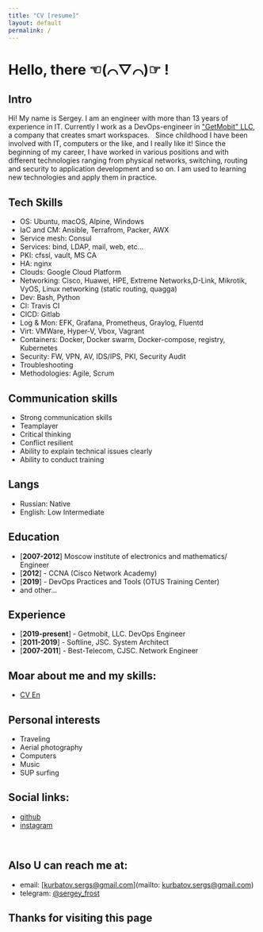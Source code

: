 ```yaml
---
title: "CV [resume]"
layout: default
permalink: /
---
```


Hello, there ☜(⌒▽⌒)☞ !
=====

## Intro
Hi! My name is Sergey. I am an engineer with more than 13 years of experience in IT. Currently I work as a DevOps-engineer in ["GetMobit" LLC](https://getmobit.com/), a company that creates smart workspaces.
&nbsp;
Since childhood I have been involved with IT, computers or the like, and I really like it! Since the beginning of my career, I have worked in various positions and with different technologies ranging from physical networks, switching, routing and security to application development and so on. I am used to learning new technologies and apply them in practice.
&nbsp;


## Tech Skills
- OS: Ubuntu, macOS, Alpine, Windows
- IaC and CM: Ansible, Terrafrom, Packer, AWX
- Service mesh: Consul
- Services: bind, LDAP, mail, web, etc...
- PKI: cfssl, vault, MS CA
- HA: nginx
- Clouds: Google Cloud Platform
- Networking: Cisco, Huawei, HPE, Extreme Networks,D-Link, Mikrotik, VyOS, Linux networking (static routing, quagga)
- Dev: Bash, Python
- CI: Travis CI
- CICD: Gitlab
- Log & Mon: EFK, Grafana, Prometheus, Graylog, Fluentd
- Virt: VMWare, Hyper-V, Vbox, Vagrant
- Containers: Docker, Docker swarm, Docker-compose, registry, Kubernetes
- Security: FW, VPN, AV, IDS/IPS, PKI, Security Audit
- Troubleshooting
- Methodologies: Agile, Scrum

## Communication skills
- Strong communication skills
- Teamplayer
- Critical thinking
- Conflict resilient
- Ability to explain technical issues clearly
- Ability to conduct training

## Langs
- Russian: Native
- English: Low Intermediate

## Education
- [**2007-2012**] Moscow institute of electronics and mathematics/ Engineer
- [**2012**] - CCNA (Cisco Network Academy)
- [**2019**] - DevOps Practices and Tools (OTUS Training Center)
- and other...

## Experience
- [**2019-present**] - Getmobit, LLC. DevOps Engineer
- [**2011-2019**] - Softline, JSC. System Architect
- [**2007-2011**] - Best-Telecom, CJSC. Network Engineer


## Moar about me and my skills:
- [CV En](https://bit.ly/37JXpVp)

## Personal interests
- Traveling
- Aerial photography
- Computers
- Music
- SUP surfing

## Social links:
- [github](https://github.com/skurbatov)
- [instagram](https://www.instagram.com/sergeyfrost1988/)

&nbsp;
## Also U can reach me at:
- email: [kurbatov.sergs@gmail.com](mailto: kurbatov.sergs@gmail.com)
- telegram: [@sergey_frost](https://t.me/sergey_frost)

## Thanks for visiting this page
